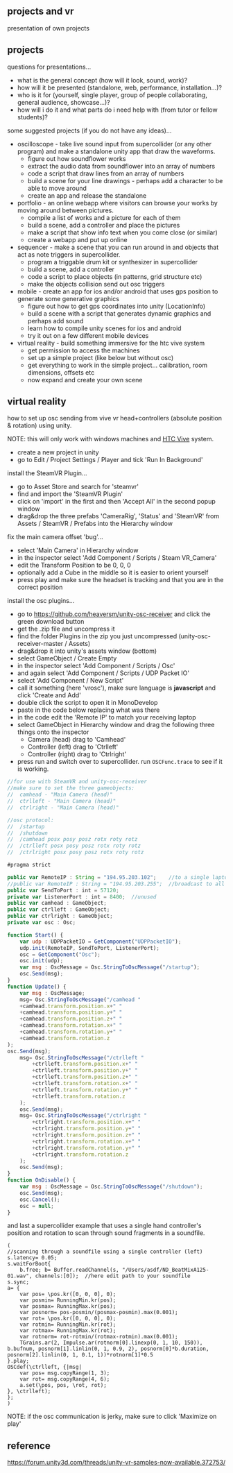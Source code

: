 projects and vr
--------------------

presentation of own projects

projects
--

questions for presentations...

* what is the general concept (how will it look, sound, work)?
* how will it be presented (standalone, web, performance, installation...)?
* who is it for (yourself, single player, group of people collaborating, general audience, showcase...)?
* how will i do it and what parts do i need help with (from tutor or fellow students)?

some suggested projects (if you do not have any ideas)...

* oscilloscope - take live sound input from supercollider (or any other program) and make a standalone unity app that draw the waveforms.
  * figure out how soundflower works
  * extract the audio data from soundflower into an array of numbers
  * code a script that draw lines from an array of numbers
  * build a scene for your line drawings - perhaps add a character to be able to move around
  * create an app and release the standalone
* portfolio - an online webapp where visitors can browse your works by moving around between pictures.
  * compile a list of works and a picture for each of them
  * build a scene, add a controller and place the pictures
  * make a script that show info text when you come close (or similar)
  * create a webapp and put up online
* sequencer - make a scene that you can run around in and objects that act as note triggers in supercollider.
  * program a triggable drum kit or synthesizer in supercollider
  * build a scene, add a controller
  * code a script to place objects (in patterns, grid structure etc)
  * make the objects collision send out osc triggers
* mobile - create an app for ios and/or android that uses gps position to generate some generative graphics
  * figure out how to get gps coordinates into unity (LocationInfo)
  * build a scene with a script that generates dynamic graphics and perhaps add sound
  * learn how to compile unity scenes for ios and android
  * try it out on a few different mobile devices
* virtual reality - build something immersive for the htc vive system
  * get permission to access the machines
  * set up a simple project (like below but without osc)
  * get everything to work in the simple project... calibration, room dimensions, offsets etc
  * now expand and create your own scene

virtual reality
--

how to set up osc sending from vive vr head+controllers (absolute position & rotation) using unity.

NOTE: this will only work with windows machines and [HTC Vive](https://www.vive.com) system.

* create a new project in unity
* go to Edit / Project Settings / Player and tick 'Run In Background'

install the SteamVR Plugin...

* go to Asset Store and search for 'steamvr'
* find and import the 'SteamVR Plugin'
* click on 'import' in the first and then 'Accept All' in the second popup window
* drag&drop the three prefabs 'CameraRig', 'Status' and 'SteamVR' from Assets / SteamVR / Prefabs into the Hierarchy window

fix the main camera offset 'bug'...

* select 'Main Camera' in Hierarchy window
* in the inspector select 'Add Component / Scripts / Steam VR_Camera'
* edit the Transform Position to be 0, 0, 0
* optionally add a Cube in the middle so it is easier to orient yourself
* press play and make sure the headset is tracking and that you are in the correct position

install the osc plugins...

* go to https://github.com/heaversm/unity-osc-receiver and click the green download button
* get the .zip file and uncompress it
* find the folder Plugins in the zip you just uncompressed (unity-osc-receiver-master / Assets)
* drag&drop it into unity's assets window (bottom)
* select GameObject / Create Empty
* in the inspector select 'Add Component / Scripts / Osc'
* and again select 'Add Component / Scripts / UDP Packet IO'
* select 'Add Component / New Script'
* call it something (here 'vrosc'), make sure language is **javascript** and click 'Create and Add'
* double click the script to open it in MonoDevelop
* paste in the code below replacing what was there
* in the code edit the 'Remote IP' to match your receiving laptop
* select GameObject in Hierarchy window and drag the following three things onto the inspector
  * Camera (head) drag to 'Camhead'
  * Controller (left) drag to 'Ctrlleft'
  * Controller (right) drag to 'Ctrlright'
* press run and switch over to supercollider. run `OSCFunc.trace` to see if it is working.

```javascript
//for use with SteamVR and unity-osc-receiver
//make sure to set the three gameobjects:
//  camhead - "Main Camera (head)"
//  ctrlleft - "Main Camera (head)"
//  ctrlright - "Main Camera (head)"

//osc protocol:
//	/startup
//	/shutdown
//	/camhead posx posy posz rotx roty rotz
//	/ctrlleft posx posy posz rotx roty rotz
//	/ctrlright posx posy posz rotx roty rotz

#pragma strict

public var RemoteIP : String = "194.95.203.102";	//to a single laptop running sc
//public var RemoteIP : String = "194.95.203.255";	//broadcast to all laptops running sc on network
public var SendToPort : int = 57120;
private var ListenerPort : int = 8400;	//unused
public var camhead : GameObject;
public var ctrlleft : GameObject;
public var ctrlright : GameObject;
private var osc : Osc;

function Start() {
    var udp : UDPPacketIO = GetComponent("UDPPacketIO");
    udp.init(RemoteIP, SendToPort, ListenerPort);
    osc = GetComponent("Osc");
    osc.init(udp);
    var msg : OscMessage = Osc.StringToOscMessage("/startup");
    osc.Send(msg);
}
function Update() {
    var msg : OscMessage;
    msg= Osc.StringToOscMessage("/camhead "
    +camhead.transform.position.x+" "
    +camhead.transform.position.y+" "
    +camhead.transform.position.z+" "
    +camhead.transform.rotation.x+" "
    +camhead.transform.rotation.y+" "
    +camhead.transform.rotation.z
);
osc.Send(msg);
    msg= Osc.StringToOscMessage("/ctrlleft "
        +ctrlleft.transform.position.x+" "
        +ctrlleft.transform.position.y+" "
        +ctrlleft.transform.position.z+" "
        +ctrlleft.transform.rotation.x+" "
        +ctrlleft.transform.rotation.y+" "
        +ctrlleft.transform.rotation.z
    );
    osc.Send(msg);
    msg= Osc.StringToOscMessage("/ctrlright "
        +ctrlright.transform.position.x+" "
        +ctrlright.transform.position.y+" "
        +ctrlright.transform.position.z+" "
        +ctrlright.transform.rotation.x+" "
        +ctrlright.transform.rotation.y+" "
        +ctrlright.transform.rotation.z
    );
    osc.Send(msg);
}
function OnDisable() {
    var msg : OscMessage = Osc.StringToOscMessage("/shutdown");
    osc.Send(msg);
    osc.Cancel();
    osc = null;
}
```

and last a supercollider example that uses a single hand controller's position and rotation to scan through sound fragments in a soundfile.

```supercollider
(
//scanning through a soundfile using a single controller (left)
s.latency= 0.05;
s.waitForBoot{
    b.free; b= Buffer.readChannel(s, "/Users/asdf/ND_BeatMixA125-01.wav", channels:[0]);  //here edit path to your soundfile
s.sync;
a= {
    var pos= \pos.kr([0, 0, 0], 0);
    var posmin= RunningMin.kr(pos);
    var posmax= RunningMax.kr(pos);
    var posnorm= pos-posmin/(posmax-posmin).max(0.001);
    var rot= \pos.kr([0, 0, 0], 0);
    var rotmin= RunningMin.kr(rot);
    var rotmax= RunningMax.kr(rot);
    var rotnorm= rot-rotmin/(rotmax-rotmin).max(0.001);
    TGrains.ar(2, Impulse.ar(rotnorm[0].linexp(0, 1, 10, 150)), b.bufnum, posnorm[1].linlin(0, 1, 0.9, 2), posnorm[0]*b.duration, posnorm[2].linlin(0, 1, 0.1, 1))*rotnorm[1]*0.5
}.play;
OSCdef(\ctrlleft, {|msg|
    var pos= msg.copyRange(1, 3);
    var rot= msg.copyRange(4, 6);
    a.set(\pos, pos, \rot, rot);
}, \ctrlleft);
};
)
```

NOTE: if the osc communication is jerky, make sure to click 'Maximize on play'

reference
--

https://forum.unity3d.com/threads/unity-vr-samples-now-available.372753/
